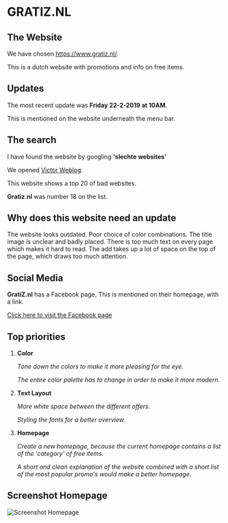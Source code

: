 # GRATIZ.NL

## The Website

We have chosen https://www.gratiz.nl/.

This is a dutch website with promotions and info on free items. 


## Updates

The most recent update was **Friday 22-2-2019 at 10AM**. 

This is mentioned on the website underneath the menu bar. 


## The search

I have found the website by googling **'slechte websites'**

We opened [Victor Weblog](https://www.victorweblog.nl/20-slechtste-websites/).

This website shows a top 20 of bad websites. 

**Gratiz.nl** was number 18 on the list. 


## Why does this website need an update

The website looks outdated. Poor choice of color combinations. The title image is unclear and badly placed. There is too much text on every page which makes it hard to read. The add takes up a lot of space on the top of the page, which draws too much attention. 


## Social Media

**GratiZ.nl** has a Facebook page. This is mentioned on their homepage, with a link. 

[Click here to visit the Facebook page](https://www.facebook.com/GratiZ.nl)


## Top priorities

1. **Color**

   *Tone down the colors to make it more pleasing for the eye.*

   *The entire color palette has to change in order to make it more modern.*

2. **Text Layout** 

   *More white space between the different offers.* 

   *Styling the fonts for a better overview.*

3. **Homepage**

   *Create a new homepage, because the current homepage contains a list of the 'category' of free items.* 

   *A short and clean explanation of the website combined with a short list of the most popular promo's would make a better homepage.*


## Screenshot Homepage

![Screenshot Homepage](https://github.com/Claudia-Scho/markdown-warm-up/blob/master/Screenshots/Screenshot_Notes.png)

